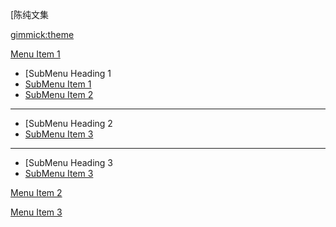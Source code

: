 <!--
  -- Name of your wiki
  -- Do NOT remove the leading `#` character.
  -->

[陈纯文集


<!--
  -- Default theme
  -- (Read: http://dynalon.github.io/mdwiki/#!customizing.md#Theme_chooser)
  -->

[gimmick:theme](flatly)


<!--
  -- Navigation
  -- (Read: http://dynalon.github.io/mdwiki/#!quickstart.md#Adding_a_navigation)
  -->

<!-- [About](pages/about.md) -->

<!-- 
[2015]()

    * [大猫，以及一个时代的结束](pages/2015/大猫，以及一个时代的结束.md)

    * [中国自由保守主义的没落](pages/2015/中国自由保守主义的没落.md)

    * [作为时代人格的陈冠希老师](pages/2015/作为时代人格的陈冠希老师.md)

    * [左翼自由主义的中国化](pages/2015/左翼自由主义的中国化.md)

    * [我为什么是一个不婚主义者](pages/2015/我为什么是一个不婚主义者.md)

    * [死于少女时代](pages/2015/死于少女时代.md)

    * [若干年后，如果我遇到另一个你](pages/2015/若干年后，如果我遇到另一个你.md)


[2016]()

    * [爱情没有你们想象得那么美好](pages/2016/爱情没有你们想象得那么美好.md)

    * [从改良变革之争看自由派的未来](pages/2016/从改良变革之争看自由派的未来.md)

    * [李安与旧秩序的崩溃](pages/2016/李安与旧秩序的崩溃.md)

    * [施派的危险性，或当下知识分子的限度](pages/2016/施派的危险性，或当下知识分子的限度.md)

    * [世上到处都是不爱子女的父母](pages/2016/世上到处都是不爱子女的父母.md)

    * [文化保守主义与秩序的焦虑](pages/2016/文化保守主义与秩序的焦虑.md)

    * [一种类似"人格分裂"的伦理学](pages/2016/一种类似"人格分裂"的伦理学.md)

    * [有情饮水饱](pages/2016/有情饮水饱.md)

    * [政治"哲人"甘阳](pages/2016/政治"哲人"甘阳.md)

    * [中国的左翼自由主义者为什么不应该是"白左"](pages/2016/中国的左翼自由主义者为什么不应该是"白左".md)

    * [自由主义者的"心力"](pages/2016/自由主义者的"心力".md)

    * [作为政治哲学一部分的爱情哲学](pages/2016/作为政治哲学一部分的爱情哲学.md)

[2017]()

    * [爱情兼容论](https://github.com/ChenChunCamus/article/tree/master/2017)

    * [丧文化和中年危机背后的大国哲学](pages/2017/丧文化和中年危机背后的大国哲学.md)

    * [血腥的对话](pages/2017/血腥的对话.md)

    * [学术成就与个人道德](pages/2017/学术成就与个人道德.md)

    * [志明与春娇救春娇与志明](pages/2017/志明与春娇救春娇与志明.md)

    * [自由主义的婚姻家庭观之演变](pages/2017/自由主义的婚姻家庭观之演变.md)

    * [中国教育，小粉红和不婚主义](pages/2017/中国教育，小粉红和不婚主义.md)

    * [中国伯林学------一部被自由保守主义挟持的历史](pages/2017/中国伯林学------一部被自由保守主义挟持的历史.md)

    * [作为一种政治哲学的不婚主义](pages/2017/作为一种政治哲学的不婚主义.md)

    * [作为精神治疗术的哲学](pages/2017/作为精神治疗术的哲学.md)

    * [纵无永恒之爱，亦能活出意义](pages/2017/纵无永恒之爱，亦能活出意义.md)

[2018]()

    * [大陆自由派在台湾（一）：口炮党领袖](pages/2018/大陆自由派在台湾（一）：口炮党领袖.md)

    * [大陆自由派在台湾（二）：第一小生](pages/2018/大陆自由派在台湾（二）：第一小生.md)

    * [大陆自由派在台湾（三）：聪头与生哥](pages/2018/大陆自由派在台湾（三）：聪头与生哥.md)

    * [大陆自由派在台湾（四）：四个视角下的中国施特劳斯学派](pages/2018/大陆自由派在台湾（四）：四个视角下的中国施特劳斯学派.md)

    * [自由主义的重生与政治德性](pages/2018/自由主义的重生与政治德性.md)

    * [共和国的黄昏](pages/2018/共和国的黄昏.md)

    * [高雄杂感](pages/2018/高雄杂感.md)

    * [关于伊斯坦布尔的道德现象学](pages/2018/关于伊斯坦布尔的道德现象学.md)

    * [清除启蒙毒------刘小枫的反平等主义](pages/2018/清除启蒙毒------刘小枫的反平等主义.md)

    * [我和我的读者们](pages/2018/我和我的读者们.md)

    * [五月风暴的中国继承人](pages/2018/五月风暴的中国继承人.md)

    * [我们应当如何面对这个时世](pages/2018/我们应当如何面对这个时世.md)

    * [已经打响的精神内战](pages/2018/已经打响的精神内战.md)

    * [伊斯坦布尔的日常](pages/2018/伊斯坦布尔的日常.md)

    * [这个时代的左翼青年](pages/2018/这个时代的左翼青年.md)

[2019]()

    * [作为一个"深二代"是什么样的体验（一）](pages/2019/作为一个"深二代"是什么样的体验（一）.md)

    * [作为一个"深二代"是什么样的体验（二）](pages/2019/作为一个"深二代"是什么样的体验（二）.md)

    * [作为一个"深二代"是什么样的体验（三）](pages/2019/作为一个"深二代"是什么样的体验（三）.md)

    * [作为一个"深二代"是什么样的体验（四）](pages/2019/作为一个"深二代"是什么样的体验（四）.md)

    * [中国知识分子的分裂与舆论的两极分化](pages/2019/中国知识分子的分裂与舆论的两极分化.md)

    * [这个国家想要什么样的年轻人](pages/2019/这个国家想要什么样的年轻人.md)

    * [深二代，一个矛盾的身份](pages/2019/深二代，一个矛盾的身份.md)

    * [文科知识分子的生存焦虑与身份焦虑](pages/2019/文科知识分子的生存焦虑与身份焦虑.md)

    * [如何理解这个时代的文化商人](pages/2019/如何理解这个时代的文化商人.md)

    * [大国阴影下的越南](pages/2019/大国阴影下的越南.md)

    * [关于米兔的康德主义诠释](pages/2019/关于米兔的康德主义诠释.md)

    * [从任正非的访谈看中国精英阶层的价值共识](pages/2019/从任正非的访谈看中国精英阶层的价值共识.md)

-->


[Menu Item 1]()

  * [SubMenu Heading 1
  * [SubMenu Item 1](pages/subitem1.md)
  * [SubMenu Item 2](pages/subitem2.md)
- - - -
  * [SubMenu Heading 2
  * [SubMenu Item 3](pages/subitem3.md)
- - - -
  * [SubMenu Heading 3
  * [SubMenu Item 3](pages/subitem3.md)

[Menu Item 2](pages/item2.md)

[Menu Item 3](pages/item3.md)


<!--
  -- Change the Language
  -- Could be useful when there's more than one language wiki.
  -->

<!--
[Change the Language]()

    * [English (United States)](/en_US/)
    * [English (United Kingdom)](/en_GB/)
    * [Italian](/it/)
-->

<!--
  -- Let the user choose a theme
  -- (Read: http://dynalon.github.io/mdwiki/#!quickstart.md#Adding_a_navigation)
  -->

<!--
[gimmick:themechooser](Choose theme)
-->
